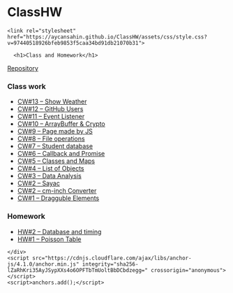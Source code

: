 # ClassHW
<!DOCTYPE html>
<html lang="en-US">
  <head>
    <meta charset="UTF-8">
    <meta http-equiv="X-UA-Compatible" content="IE=edge">
    <meta name="viewport" content="width=device-width, initial-scale=1">

<!-- Begin Jekyll SEO tag v2.6.1 -->
<title>CWHW</title>
<meta name="generator" content="Jekyll v3.9.0" />
<meta property="og:title" content="ClassHW" />
<meta property="og:locale" content="en_US" />
<link rel="canonical" href="https://aycansahin.github.io/ClassHW/" />
<meta property="og:url" content="https://aycansahin.github.io/ClassHW/" />
<meta property="og:site_name" content="ClassHW" />
<script type="application/ld+json">
{"@type":"WebPage","headline":"Class and Home Work","url":"https://aycansahin.github.io/ClassHW/","@context":"https://schema.org"}</script>
<!-- End Jekyll SEO tag -->

    <link rel="stylesheet" href="https://aycansahin.github.io/ClassHW/assets/css/style.css?v=97440518926bfeb9853f5caa34bd91db21070b31">
  </head>
  <body>
    <div class="container-lg px-3 my-5 markdown-body">
      
      <h1>Class and Homework</h1>
            
<p><a href="https://github.com/aycansahin/ClassHW">Repository</a>

<h3 id="class-work">Class work</h3>

<ul>
  <li><a href="https://aycansahin.github.io/ClassHW/CW13_Weather.html">CW#13 – Show Weather</a></li>
  <li><a href="https://aycansahin.github.io/ClassHW/CW12_GitHubUsers.html">CW#12 – GitHub Users</a></li>
  <li><a href="https://aycansahin.github.io/ClassHW/CW11_EventProgramming.html">CW#11 – Event Listener</a></li>
  <li><a href="https://aycansahin.github.io/ClassHW/CW10_SubtleCrypto">CW#10 – ArrayBuffer &amp; Crypto</a></li>
  <li><a href="https://aycansahin.github.io/ClassHW/Page_JavaScript.html">CW#9 – Page made by JS</a></li>
  <li><a href="https://aycansahin.github.io/ClassHW/CW8RemoteLocalFiles.html">CW#8 – File operations</a></li>
  <li><a href="https://aycansahin.github.io/ClassHW/CW7StudentDatabase.html">CW#7 – Student database</a></li>
  <li><a href="https://aycansahin.github.io/ClassHW/ClassWork6.html">CW#6 – Callback and Promise</a></li>
  <li><a href="https://aycansahin.github.io/ClassHW/CW5Inspector.html">CW#5 – Classes and Maps</a></li>
  <li><a href="https://aycansahin.github.io/ClassHW/CW4.html">CW#4 – List of Objects</a></li>
  <li><a href="https://aycansahin.github.io/ClassHW/chap4.html">CW#3 – Data Analysis</a></li>
  <li><a href="https://aycansahin.github.io/ClassHW/Counting.html">CW#2 – Sayac</a></li>
  <li><a href="https://aycansahin.github.io/ClassHW/cmInchConverter.html">CW#2 – cm-inch Converter</a></li>
  <li><a href="https://maeyler.github.io/JS/hard/Dragging.html">CW#1 – Dragguble Elements</a></li>
</ul>

<h3 id="homework">Homework</h3>

<ul>
  <li><a href="https://aycansahin.github.io/ClassHW/HW2_StudentCourseDataQuery">HW#2 – Database and timing</a></li>
  <li><a href="https://aycansahin.github.io/ClassHW/PoissonProbablities.html">HW#1 – Poisson Table</a></li>
</ul>
    
    </div>
    <script src="https://cdnjs.cloudflare.com/ajax/libs/anchor-js/4.1.0/anchor.min.js" integrity="sha256-lZaRhKri35AyJSypXXs4o6OPFTbTmUoltBbDCbdzegg=" crossorigin="anonymous"></script>
    <script>anchors.add();</script>
    
  </body>
</html>

